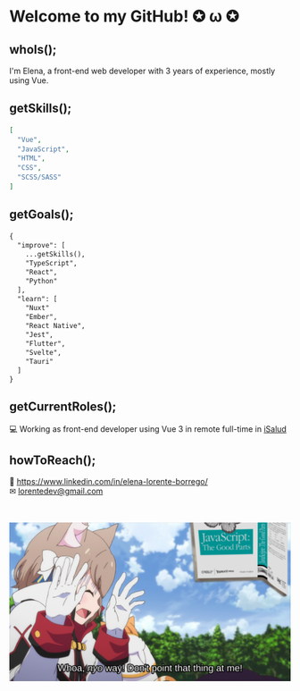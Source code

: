 # Welcome to my GitHub! ✪ ω ✪

## whoIs();

I'm Elena, a front-end web developer with 3 years of experience, mostly using Vue.

## getSkills();

```JSON
[
  "Vue",
  "JavaScript",
  "HTML",
  "CSS",
  "SCSS/SASS"
]
```

## getGoals();

```JS
{
  "improve": [
    ...getSkills(),
    "TypeScript",
    "React",
    "Python"
  ],
  "learn": [
    "Nuxt"
    "Ember",
    "React Native",
    "Jest",
    "Flutter",
    "Svelte",
    "Tauri"
  ]
}
```

## getCurrentRoles();

💻 Working as front-end developer using Vue 3 in remote full-time in [iSalud](https://www.doctori.com/)  

## howToReach();

🔗 https://www.linkedin.com/in/elena-lorente-borrego/  
✉ lorentedev@gmail.com  
  
<br />
<br />

<img src="Felix_Argyle_Scared_By_JavaScript_The_Good_Parts.png" />
